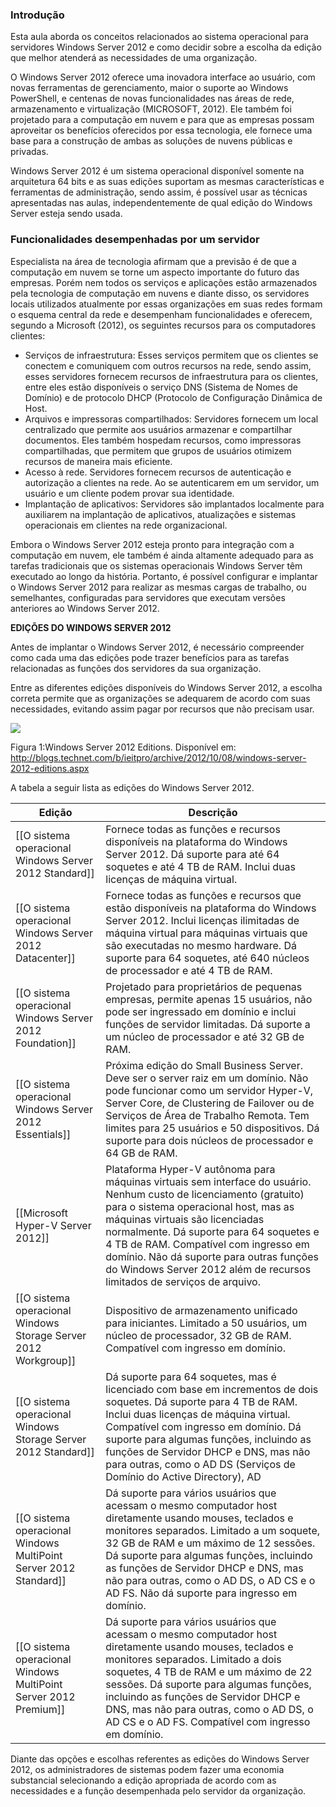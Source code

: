 ### **Introdução**

Esta aula aborda os conceitos relacionados ao sistema operacional para servidores Windows Server 2012 e como decidir sobre a escolha da edição que melhor atenderá as necessidades de uma organização.

O Windows Server 2012 oferece uma inovadora interface ao usuário, com novas ferramentas de gerenciamento, maior o suporte ao Windows PowerShell, e centenas de novas funcionalidades nas áreas de rede, armazenamento e virtualização (MICROSOFT, 2012). Ele também foi projetado para a computação em nuvem e para que as empresas possam aproveitar os benefícios oferecidos por essa tecnologia, ele fornece uma base para a construção de ambas as soluções de nuvens públicas e privadas.

Windows Server 2012 é um sistema operacional disponível somente na arquitetura 64 bits e as suas edições suportam as mesmas características e ferramentas de administração, sendo assim, é possível usar as técnicas apresentadas nas aulas, independentemente de qual edição do Windows Server esteja sendo usada.

### **Funcionalidades desempenhadas por um servidor**

Especialista na área de tecnologia afirmam que a previsão é de que a computação em nuvem se torne um aspecto importante do futuro das empresas. Porém nem todos os serviços e aplicações estão armazenados pela tecnologia de computação em nuvens e diante disso, os servidores locais utilizados atualmente por essas organizações em suas redes formam o esquema central da rede e desempenham funcionalidades e oferecem, segundo a Microsoft (2012), os seguintes recursos para os computadores clientes:

- Serviços de infraestrutura: Esses serviços permitem que os clientes se conectem e comuniquem com outros recursos na rede, sendo assim, esses servidores fornecem recursos de infraestrutura para os clientes, entre eles estão disponíveis o serviço DNS (Sistema de Nomes de Domínio) e de protocolo DHCP (Protocolo de Configuração Dinâmica de Host.
- Arquivos e impressoras compartilhados: Servidores fornecem um local centralizado que permite aos usuários armazenar e compartilhar documentos. Eles também hospedam recursos, como impressoras compartilhadas, que permitem que grupos de usuários otimizem recursos de maneira mais eficiente.
- Acesso à rede. Servidores fornecem recursos de autenticação e autorização a clientes na rede. Ao se autenticarem em um servidor, um usuário e um cliente podem provar sua identidade.
- Implantação de aplicativos: Servidores são implantados localmente para auxiliarem na implantação de aplicativos, atualizações e sistemas operacionais em clientes na rede organizacional.

Embora o Windows Server 2012 esteja pronto para integração com a computação em nuvem, ele também é ainda altamente adequado para as tarefas tradicionais que os sistemas operacionais Windows Server têm executado ao longo da história. Portanto, é possível configurar e implantar o Windows Server 2012 para realizar as mesmas cargas de trabalho, ou semelhantes, configuradas para servidores que executam versões anteriores ao Windows Server 2012.

**EDIÇÕES DO WINDOWS SERVER 2012**

Antes de implantar o Windows Server 2012, é necessário compreender como cada uma das edições pode trazer benefícios para as tarefas relacionadas as funções dos servidores da sua organização.

Entre as diferentes edições disponíveis do Windows Server 2012, a escolha correta permite que as organizações se adequarem de acordo com suas necessidades, evitando assim pagar por recursos que não precisam usar.

[![](https://img.uninove.br/static/0/0/0/0/0/0/0/2/5/4/2/254252/10404.jpg)](https://img.uninove.br/static/0/0/0/0/0/0/0/2/5/4/2/254252/10404.jpg)

Figura 1:Windows Server 2012 Editions. Disponível em: http://blogs.technet.com/b/ieitpro/archive/2012/10/08/windows-server-2012-editions.aspx

A tabela a seguir lista as edições do Windows Server 2012.

|Edição|Descrição|
|---|---|
|[[O sistema operacional Windows Server 2012 Standard]]|Fornece todas as funções e recursos disponíveis na plataforma do Windows Server 2012. Dá suporte para até 64 soquetes e até 4 TB de RAM. Inclui duas licenças de máquina virtual.|
|[[O sistema operacional Windows Server 2012 Datacenter]]|Fornece todas as funções e recursos que estão disponíveis na plataforma do Windows Server 2012. Inclui licenças ilimitadas de máquina virtual para máquinas virtuais que são executadas no mesmo hardware. Dá suporte para 64 soquetes, até 640 núcleos de processador e até 4 TB de RAM.|
|[[O sistema operacional Windows Server 2012 Foundation]]|Projetado para proprietários de pequenas empresas, permite apenas 15 usuários, não pode ser ingressado em domínio e inclui funções de servidor limitadas. Dá suporte a um núcleo de processador e até 32 GB de RAM.|
|[[O sistema operacional Windows Server 2012 Essentials]]|Próxima edição do Small Business Server. Deve ser o server raiz em um domínio. Não pode funcionar como um servidor Hyper-V, Server Core, de Clustering de Failover ou de Serviços de Área de Trabalho Remota. Tem limites para 25 usuários e 50 dispositivos. Dá suporte para dois núcleos de processador e 64 GB de RAM.|
|[[Microsoft Hyper-V Server 2012]]|Plataforma Hyper-V autônoma para máquinas virtuais sem interface do usuário. Nenhum custo de licenciamento (gratuito) para o sistema operacional host, mas as máquinas virtuais são licenciadas normalmente. Dá suporte para 64 soquetes e 4 TB de RAM. Compatível com ingresso em domínio. Não dá suporte para outras funções do Windows Server 2012 além de recursos limitados de serviços de arquivo.|
|[[O sistema operacional Windows Storage Server 2012 Workgroup]]|Dispositivo de armazenamento unificado para iniciantes. Limitado a 50 usuários, um núcleo de processador, 32 GB de RAM. Compatível com ingresso em domínio.|
|[[O sistema operacional Windows Storage Server 2012 Standard]]|Dá suporte para 64 soquetes, mas é licenciado com base em incrementos de dois soquetes. Dá suporte para 4 TB de RAM. Inclui duas licenças de máquina virtual. Compatível com ingresso em domínio. Dá suporte para algumas funções, incluindo as funções de Servidor DHCP e DNS, mas não para outras, como o AD DS (Serviços de Domínio do Active Directory), AD|
|[[O sistema operacional Windows MultiPoint Server 2012 Standard]]|Dá suporte para vários usuários que acessam o mesmo computador host diretamente usando mouses, teclados e monitores separados. Limitado a um soquete, 32 GB de RAM e um máximo de 12 sessões. Dá suporte para algumas funções, incluindo as funções de Servidor DHCP e DNS, mas não para outras, como o AD DS, o AD CS e o AD FS. Não dá suporte para ingresso em domínio.|
|[[O sistema operacional Windows MultiPoint Server 2012 Premium]]|Dá suporte para vários usuários que acessam o mesmo computador host diretamente usando mouses, teclados e monitores separados. Limitado a dois soquetes, 4 TB de RAM e um máximo de 22 sessões. Dá suporte para algumas funções, incluindo as funções de Servidor DHCP e DNS, mas não para outras, como o AD DS, o AD CS e o AD FS. Compatível com ingresso em domínio.|

  
  

Diante das opções e escolhas referentes as edições do Windows Server 2012, os administradores de sistemas podem fazer uma economia substancial selecionando a edição apropriada de acordo com as necessidades e a função desempenhada pelo servidor da organização.